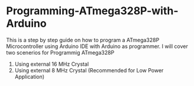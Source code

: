 # Programming-ATmega328P-with-Arduino
This is a step by step guide on how to program a ATmega328P Microcontroller using Arduino IDE with Arduino as programmer.
I will cover two scenerios for Programmig ATmega328P
1) Using external 16 MHz Crystal
2) Using external 8 MHz Crystal (Recommended for Low Power Application)
